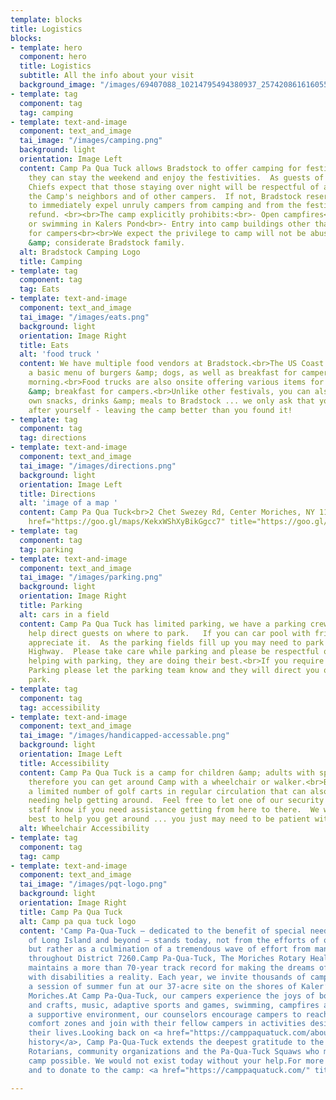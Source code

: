 ```yaml
---
template: blocks
title: Logistics
blocks:
- template: hero
  component: hero
  title: Logistics
  subtitle: All the info about your visit
  background_image: "/images/69407088_10214795494380937_2574208616160559104_n.jpg"
- template: tag
  component: tag
  tag: camping
- template: text-and-image
  component: text_and_image
  tai_image: "/images/camping.png"
  background: light
  orientation: Image Left
  content: Camp Pa Qua Tuck allows Bradstock to offer camping for festival goers so
    they can stay the weekend and enjoy the festivities.  As guests of the Camp, Bradstock
    Chiefs expect that those staying over night will be respectful of all Camp property,
    the Camp's neighbors and of other campers.  If not, Bradstock reserves the right
    to immediately expel unruly campers from camping and from the festival without
    refund. <br><br>The camp explicitly prohibits:<br>- Open campfires<br>- Boating
    or swimming in Kalers Pond<br>- Entry into camp buildings other than showers/toilets
    for campers<br><br>We expect the privilege to camp will not be abused by our peace-loving
    &amp; considerate Bradstock family.
  alt: Bradstock Camping Logo
  title: Camping
- template: tag
  component: tag
  tag: Eats
- template: text-and-image
  component: text_and_image
  tai_image: "/images/eats.png"
  background: light
  orientation: Image Right
  title: Eats
  alt: 'food truck '
  content: We have multiple food vendors at Bradstock.<br>The US Coast Guard offers
    a basic menu of burgers &amp; dogs, as well as breakfast for campers on Sunday
    morning.<br>Food trucks are also onsite offering various items for lunch, dinner
    &amp; breakfast for campers.<br>Unlike other festivals, you can also bring your
    own snacks, drinks &amp; meals to Bradstock ... we only ask that you clean up
    after yourself - leaving the camp better than you found it!
- template: tag
  component: tag
  tag: directions
- template: text-and-image
  component: text_and_image
  tai_image: "/images/directions.png"
  background: light
  orientation: Image Left
  title: Directions
  alt: 'image of a map '
  content: Camp Pa Qua Tuck<br>2 Chet Swezey Rd, Center Moriches, NY 11934<br><br><a
    href="https://goo.gl/maps/KekxWShXyBikGgcc7" title="https://goo.gl/maps/KekxWShXyBikGgcc7">https://goo.gl/maps/KekxWShXyBikGgcc7</a>
- template: tag
  component: tag
  tag: parking
- template: text-and-image
  component: text_and_image
  tai_image: "/images/parking.png"
  background: light
  orientation: Image Right
  title: Parking
  alt: cars in a field
  content: Camp Pa Qua Tuck has limited parking, we have a parking crew that will
    help direct guests on where to park.   If you can car pool with friends, we'd
    appreciate it.  As the parking fields fill up you may need to park on Montauk
    Highway.  Please take care while parking and please be respectful of the team
    helping with parking, they are doing their best.<br>If you require Handicapped
    Parking please let the parking team know and they will direct you on where to
    park.
- template: tag
  component: tag
  tag: accessibility
- template: text-and-image
  component: text_and_image
  tai_image: "/images/handicapped-accessable.png"
  background: light
  orientation: Image Left
  title: Accessibility
  content: Camp Pa Qua Tuck is a camp for children &amp; adults with special needs
    therefore you can get around Camp with a wheelchair or walker.<br>Bradstock has
    a limited number of golf carts in regular circulation that can also assist those
    needing help getting around.  Feel free to let one of our security guards or volunteer
    staff know if you need assistance getting from here to there.  We will do our
    best to help you get around ... you just may need to be patient with us.
  alt: Wheelchair Accessibility
- template: tag
  component: tag
  tag: camp
- template: text-and-image
  component: text_and_image
  tai_image: "/images/pqt-logo.png"
  background: light
  orientation: Image Right
  title: Camp Pa Qua Tuck
  alt: Camp pa qua tuck logo
  content: 'Camp Pa-Qua-Tuck – dedicated to the benefit of special needs individuals
    of Long Island and beyond – stands today, not from the efforts of one organization,
    but rather as a culmination of a tremendous wave of effort from many Rotary Clubs
    throughout District 7260.Camp Pa-Qua-Tuck, The Moriches Rotary Health Camp, Inc.,
    maintains a more than 70-year track record for making the dreams of individuals
    with disabilities a reality. Each year, we invite thousands of campers to enjoy
    a session of summer fun at our 37-acre site on the shores of Kaler’s Pond in Center
    Moriches.At Camp Pa-Qua-Tuck, our campers experience the joys of boating, arts
    and crafts, music, adaptive sports and games, swimming, campfires and more. In
    a supportive environment, our counselors encourage campers to reach outside their
    comfort zones and join with their fellow campers in activities designed to enhance
    their lives.Looking back on <a href="https://camppaquatuck.com/about-the-camp/camp-history/">our
    history</a>, Camp Pa-Qua-Tuck extends the deepest gratitude to the volunteers,
    Rotarians, community organizations and the Pa-Qua-Tuck Squaws who made our special
    camp possible. We would not exist today without your help.For more information
    and to donate to the camp: <a href="https://camppaquatuck.com/" title="https://camppaquatuck.com/">https://camppaquatuck.com/</a>'

---
```

